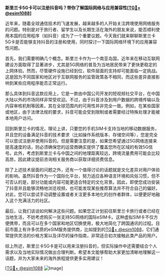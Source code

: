 **斯里兰卡5G卡可以注册抖音吗？带你了解国际网络与应用兼容性[[TG💪+ @esim1088](https://t.me/s/esim1088)]**

近年来，随着全球通信技术的飞速发展，越来越多的人开始关注跨境使用网络服务的问题。特别是对于旅行者、留学生以及长期生活在海外的朋友来说，能否顺利使用本国的应用程序（如抖音）成为了一个重要议题。今天我们就来聊聊斯里兰卡5G卡是否能够支持抖音的注册和使用，同时探讨一下国际网络环境下的应用兼容性问题。

首先，我们需要明确几个概念。斯里兰卡作为一个南亚岛国，近年来在移动互联网建设方面取得了显著进步，尤其是5G网络的普及为当地居民带来了更快更稳定的上网体验。然而，尽管硬件设施已经到位，软件层面的支持却可能面临一定挑战。这是因为不同国家和地区对于互联网服务的监管政策各不相同，而这些差异直接影响到某些应用程序能否正常运行。

那么具体到抖音这款应用上，它是一款由中国公司开发的短视频社交平台，在中国大陆以外的市场同样非常受欢迎。不过，由于抖音涉及到用户数据的跨境传输以及内容审核机制等因素，其在全球范围内的可用性并非完全一致。例如，在某些国家或地区，由于法律法规的要求，抖音可能会受到限制或者需要经过特殊处理才能被本地用户访问。

回到斯里兰卡的情况，理论上讲，只要您的手机SIM卡支持当地的移动数据服务，并且您的设备满足抖音的技术要求（比如操作系统版本、存储空间等），您是完全可以尝试注册并使用抖音的。但是需要注意的是，如果您希望通过5G网络连接来提高速度的话，则必须确保您的运营商确实提供了覆盖您所在区域的有效5G信号。此外，考虑到斯里兰卡与中国之间的地理距离较远，跨境流量费用可能会比较高昂，因此建议提前咨询相关服务商以获取详细资费信息。

除了上述技术层面的问题之外，还有一个值得讨论的话题就是文化差异对用户体验的影响。虽然抖音作为一个国际化平台，努力适应各种语言环境和风俗习惯，但不可否认的是，部分功能或内容可能更适合特定的文化背景。因此，即使您成功安装了抖音并且能够流畅地浏览视频，也可能发现某些推荐算法并不符合自己的偏好。对此，您可以尝试手动调整设置或者关注更多本地化的创作者群体，以便更好地融入这个充满活力的社区。

最后，让我们谈谈如何解决这些问题。如果您正计划前往斯里兰卡旅行或者已经在当地生活，不妨考虑购买一张支持5G网络的国际eSIM卡。这种虚拟SIM卡不仅方便携带，而且可以在多个国家和地区切换使用，极大地简化了跨国通讯的过程。目前市面上有许多优质的eSIM服务提供商，比如提到的[TG💪+ @esim1088](https://t.me/s/esim1088)，它们通常提供灵活的价格方案以及详尽的操作指南，非常适合初次接触此类产品的用户。

综上所述，斯里兰卡5G卡是可以用来注册抖音的，但实际操作中还需要结合个人需求以及当地实际情况做出合理判断。希望本文能够帮助大家更加清晰地理解这一话题，并为大家未来的海外旅程提供更多实用建议！

[[TG💪+ @esim1088](https://t.me/s/esim1088) ![Image](https://i.postimg.cc/4NQfJmqS/Snipaste-2025-05-13-00-14-12.png)]
